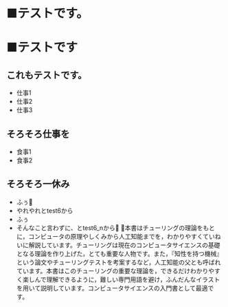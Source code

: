 ﻿# ■テストです。
# ■テストです
## これもテストです。
- 仕事1
- 仕事2
- 仕事3
## そろそろ仕事を
- 食事1
- 食事2
## そろそろ一休み
- ふぅ
- やれやれとtest6から
- ふぅ
- そんなこと言わずに、とtest6_nから
本書はチューリングの理論をもとに，コンピュータの原理やしくみから人工知能までを，わかりやすくていねいに解説しています。チューリングは現在のコンピュータサイエンスの基礎となる理論を作り上げた，とても重要な人物です。また，『知性を持つ機械』という論文やチューリングテストを考案するなど，人工知能の父とも呼ばれています。本書はこのチューリングの重要な理論を，できるだけわかりやすく楽しんで理解できるように，難しい専門用語を避け，ふんだんなイラストを用いて説明しています。コンピュータサイエンスの入門書として最適です。
